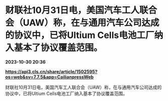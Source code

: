 # 财联社10月31日电，美国汽车工人联合会（UAW）称，在与通用汽车公司达成的协议中，已将Ultium Cells电池工厂纳入基本了协议覆盖范围。

**2023-10-30 20:36**

**https://api3.cls.cn/share/article/1502595?os=web&sv=7.7.5&app=CailianpressWeb**

财联社10月31日电，美国汽车工人联合会（UAW）称，在与通用汽车公司达成的协议中，已将Ultium Cells电池工厂纳入基本了协议覆盖范围。